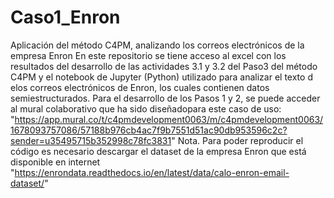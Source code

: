 # Caso1_Enron
Aplicación del método C4PM, analizando los correos electrónicos de la empresa Enron
En este repositorio se tiene acceso al excel con los resultados del desarrollo de las actividades 3.1 y 3.2 del Paso3 del método C4PM y el notebook de Jupyter (Python) utilizado para analizar el texto d elos correos electrónicos de Enron, los cuales contienen datos semiestructurados.
Para el desarrollo de los Pasos 1 y 2, se puede acceder al mural colaborativo que ha sido diseñadopara este caso de uso: "https://app.mural.co/t/c4pmdevelopment0063/m/c4pmdevelopment0063/1678093757086/57188b976cb4ac7f9b7551d51ac90db953596c2c?sender=u35495715b352998c78fc3831"
Nota. Para poder reproducir el código es necesario descargar el dataset de la empresa Enron que está disponible en internet "https://enrondata.readthedocs.io/en/latest/data/calo-enron-email-dataset/"
